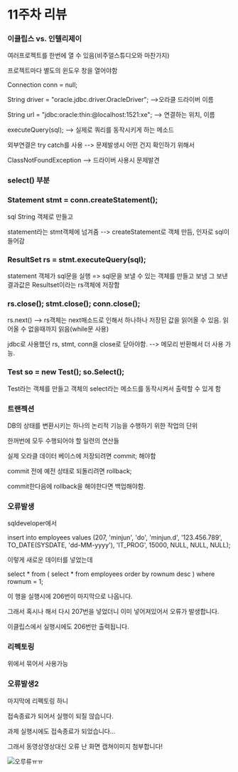 # 11주차 리뷰


### 이클립스 vs. 인텔리제이

여러프로젝트를 한번에 열 수 있음(비주얼스튜디오와 마찬가지)

프로젝트마다 별도의 윈도우 창을 열어야함

Connection conn = null;

String driver = "oracle.jdbc.driver.OracleDriver";  -->오라클 드라이버 이름

String url = "jdbc:oracle:thin:@localhost:1521:xe";  --> 연결하는 위치, 이름

executeQuery(sql);  --> 실제로 쿼리를 동작시키게 하는 메소드


외부연결은 try catch를 사용 --> 문제발생시 어떤 건지 확인하기 위해서

ClassNotFoundException --> 드라이버 사용시 문제발견


### select() 부분

### Statement stmt = conn.createStatement();

sql String 객체로 만들고

statement라는 stmt객체에 넘겨줌 --> createStatement로 객체 만듬, 인자로 sql이 들어감 

### ResultSet rs = stmt.executeQuery(sql);

statement 객체가 sql문을 실행 =>  sql문을 보낼 수 있는 객체를 만들고 보냄 그 보낸 결과값은 Resultset이라는 rs객체에 저장함

### rs.close();		stmt.close();	conn.close();

rs.next()  --> rs객체는 next매소드로 인해서 하나하나 저장된 값을 읽어올 수 있음. 읽어올 수 없을때까지 읽음(while문 사용)
 
jdbc로 사용했던 rs, stmt, conn을 close로 닫아야함. --> 메모리 반환해서 더 사용 가능.

### Test so = new Test();	so.Select();	

Test라는 객체를 만들고 객체의 select라는 메소드를 동작시켜서 출력할 수 있게 함


### 트랜젝션

DB의 상태를 변환시키는 하나의 논리적 기능을 수행하기 위한 작업의 단위

한꺼번에 모두 수행되어야 할 일련의 연산들

실제 오라클 데이터 베이스에 저장되려면 commit; 해야함

commit 전에 예전 상태로 되돌리려면 rollback;

commit한다음에 rollback을 해야한다면 백업해야함.

### 오류발생

sqldeveloper에서 

insert into employees values (207, 'minjun', 'do', 'minjun.d', '123.456.789', TO_DATE(SYSDATE, 'dd-MM-yyyy'), 'IT_PROG', 15000, NULL, NULL, NULL);

이렇게 새로운 데이터를 넣었는데

select * from ( select * from employees order by rownum desc ) where rownum = 1;

이 행을 실행시에 206번이 마지막으로 나옵니다.

그래서 혹시나 해서 다시 207번을 넣었더니 이미 넣어져있어서 오류가 발생합니다.

이클립스에서 실행시에도 206번만 출력됩니다.

### 리펙토링

위에서 묶어서 사용가능

### 오류발생2

마지막에 리펙토링 하니

접속종료가 되어서 실행이 되질 않습니다.

과제 실행시에도 접속종료가 되었습니다...

그래서 동영상영상대신 오류 난 화면 캡쳐이미지 첨부합니다!

![오루류ㅠㅠ](https://user-images.githubusercontent.com/70924137/99268238-3a044400-2868-11eb-953b-aa128f58c34c.JPG)




